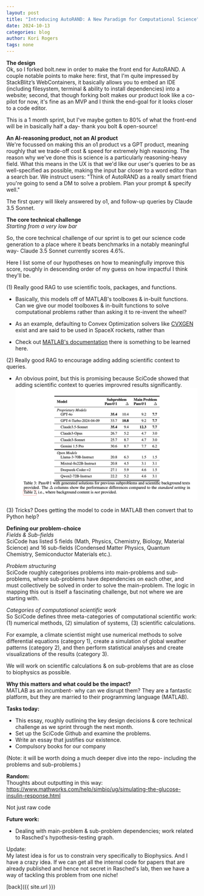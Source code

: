 ```yaml
---
layout: post
title: "Introducing AutoRAND: A New Paradigm for Computational Science"
date: 2024-10-13
categories: blog
author: Kori Rogers
tags: none
---
```

**The design**   
Ok, so I forked bolt.new in order to make the front end for AutoRAND. A couple notable points to make here: first, that I'm quite impressed by StackBlitz’s WebContainers, it basically allows you to embed an IDE (including filesystem, terminal & ability to install dependencies) into a website; second, that though forking bolt makes our product look like a co-pilot for now, it's fine as an MVP and I think the end-goal for it looks closer to a code editor. 

This is a 1 month sprint, but I've maybe gotten to 80% of what the front-end will be in basically half a day- thank you bolt & open-source!

**An AI-reasoning product, not an AI product**  
We're focussed on making this an o1 product vs a GPT product, meaning roughly that we trade-off cost & speed for extremely high reasoning. The reason why we've done this is science is a particularly reasoning-heavy field. What this means in the UX is that we'd like our user's queries to be as well-specified as possible, making the input bar closer to a word editor than a search bar. We instruct users: "Think of AutoRAND as a really smart friend you're going to send a DM to solve a problem. Plan your prompt & specify well." 

The first query will likely answered by o1, and follow-up queries by Claude 3.5 Sonnet. 

**The core technical challenge**  
*Starting from a very low bar*  

So, the core technical challenge of our sprint is to get our science code generation to a place where it beats benchmarks in a notably meaningful way- Claude 3.5 Sonnet currently scores 4.6%.

Here I list some of our hypotheses on how to meaningfully improve this score, roughly in descending order of my guess on how impactful I think they'll be. 

(1) Really good RAG to use scientific tools, packages, and functions. 
- Basically, this models off of MATLAB's toolboxes & in-built functions. Can we give our model toolboxes & in-built functions to solve computational problems rather than asking it to re-invent the wheel?

- As an example, defaulting to Convex Optimization solvers like [CVXGEN](CVXGEN) exist and are said to be used in SpaceX rockets, rather than 

- Check out [MATLAB's documentation](https://www.mathworks.com/help/index.html?s_tid=CRUX_lftnav) there is something to be learned here.

(2) Really good RAG to encourage adding adding scientific context to queries. 
- An obvious point, but this is promising because SciCode showed that adding scientific context to queries improvred results significantly. 
![SciCode Background](/assets/img/sci-code-background.png)

(3) Tricks? Does getting the model to code in MATLAB then convert that to Python help?


**Defining our problem-choice**  
*Fields & Sub-fields*  
SciCode has listed 5 fields (Math, Physics, Chemistry, Biology, Material Science) and 16 sub-fields (Condensed Matter Physics, Quantum Chemistry, Semiconductor Materials etc.). 

*Problem structuring*  
SciCode roughly categorises problems into main-problems and sub-problems, where sub-problems have dependencies on each other, and must collectively be solved in order to solve the main-problem. The logic in mapping this out is itself a fascinating challenge, but not where we are starting with.  

*Categories of computational scientific work*  
So SciCode defines three meta-categories of computational scientific work:(1) numerical methods, (2) simulation of systems, (3) scientific calculations.

For example, a climate scientist might use numerical methods to solve differential equations (category 1), create a simulation of global weather patterns (category 2), and then perform statistical analyses and create visualizations of the results (category 3).

We will work on scientific calculations & on sub-problems that are as close to biophysics as possible. 

**Why this matters and what could be the impact?**  
MATLAB as an incumbent- why can we disrupt them? They are a fantastic platform, but they are married to their programming language (MATLAB).


**Tasks today:**  
- This essay, roughly outlining the key design decisions & core technical challenge as we sprint through the next month. 
- Set up the SciCode Github and examine the problems. 
- Write an essay that justifies our existence. 
- Compulsory books for our company

(Note: it will be worth doing a much deeper dive into the repo- including the problems and sub-problems.)

**Random:**  
Thoughts about outputting in this way: https://www.mathworks.com/help/simbio/ug/simulating-the-glucose-insulin-response.html

Not just raw code


**Future work:**  
- Dealing with main-problem & sub-problem dependencies; work related to Rasched's hypothesis-testing graph. 


Update:  
My latest idea is for us to constrain very specifically to Biophysics. And I have a crazy idea. If we can get all the internal code for papers that are already published and hence not secret in Rasched's lab, then we have a way of tackling this problem from one niche!

[back]({{ site.url }})